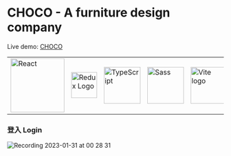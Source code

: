 # CHOCO - A furniture design company

Live demo: <a href="https://react-ecom-cfcb1.web.app/">CHOCO</a>



<table>
<tr>
<td><img src="https://edent.github.io/SuperTinyIcons/images/svg/react.svg" width="125" title="React" /></td>
<td><img src='https://camo.githubusercontent.com/f28b5bc7822f1b7bb28a96d8d09e7d79169248fc/687474703a2f2f692e696d6775722e636f6d2f4a65567164514d2e706e67' height='60' alt='Redux Logo' aria-label='redux.js.org' /></td>
<td><img src="https://edent.github.io/SuperTinyIcons/images/svg/typescript.svg" width="85" title="TypeScript"/></td>
<td><img src="https://edent.github.io/SuperTinyIcons/images/svg/sass.svg" width="85" title="Sass" /></td>
<td><img width="85" src="https://vitejs.dev/logo.svg" alt="Vite logo">
</td>
</tr>

</table>


### 登入 Login

<table>

![Recording 2023-01-31 at 00 28 31](https://user-images.githubusercontent.com/112278978/215542618-c2e821bb-ad31-4e4a-b2ce-929e25e51f65.gif)

</table>
